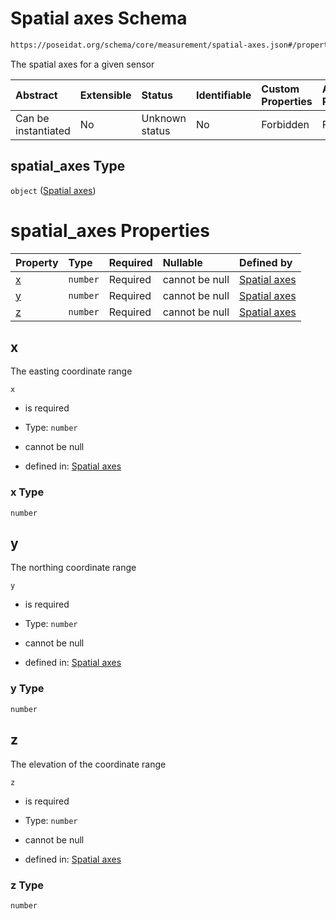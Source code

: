 # Spatial axes Schema

```txt
https://poseidat.org/schema/core/measurement/spatial-axes.json#/properties/spatial_axes
```

The spatial axes for a given sensor

| Abstract            | Extensible | Status         | Identifiable | Custom Properties | Additional Properties | Access Restrictions | Defined In                                                                                        |
| :------------------ | :--------- | :------------- | :----------- | :---------------- | :-------------------- | :------------------ | :------------------------------------------------------------------------------------------------ |
| Can be instantiated | No         | Unknown status | No           | Forbidden         | Forbidden             | none                | [measurement-value.json*](schemas/core/measurement/measurement-value.json "open original schema") |

## spatial_axes Type

`object` ([Spatial axes](measurement-value-properties-spatial-axes.md))

# spatial_axes Properties

| Property | Type     | Required | Nullable       | Defined by                                                                                                                  |
| :------- | :------- | :------- | :------------- | :-------------------------------------------------------------------------------------------------------------------------- |
| [x](#x)  | `number` | Required | cannot be null | [Spatial axes](spatial-axes-properties-x.md "https://poseidat.org/schema/core/measurement/spatial-axes.json#/properties/x") |
| [y](#y)  | `number` | Required | cannot be null | [Spatial axes](spatial-axes-properties-y.md "https://poseidat.org/schema/core/measurement/spatial-axes.json#/properties/y") |
| [z](#z)  | `number` | Required | cannot be null | [Spatial axes](spatial-axes-properties-z.md "https://poseidat.org/schema/core/measurement/spatial-axes.json#/properties/z") |

## x

The easting coordinate range

`x`

*   is required

*   Type: `number`

*   cannot be null

*   defined in: [Spatial axes](spatial-axes-properties-x.md "https://poseidat.org/schema/core/measurement/spatial-axes.json#/properties/x")

### x Type

`number`

## y

The northing coordinate range

`y`

*   is required

*   Type: `number`

*   cannot be null

*   defined in: [Spatial axes](spatial-axes-properties-y.md "https://poseidat.org/schema/core/measurement/spatial-axes.json#/properties/y")

### y Type

`number`

## z

The elevation of the coordinate range

`z`

*   is required

*   Type: `number`

*   cannot be null

*   defined in: [Spatial axes](spatial-axes-properties-z.md "https://poseidat.org/schema/core/measurement/spatial-axes.json#/properties/z")

### z Type

`number`
